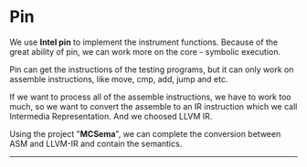 # Pin

We use **Intel pin** to implement the instrument functions.
Because of the great ability of pin, we can work more on the core - symbolic execution.

Pin can get the instructions of the testing programs, but it can only work on assemble instructions, like move, cmp, add, jump and etc.

If we want to process all of the assemble instructions, we have to work too much, so we want to convert the assemble to an IR instruction which we call Intermedia Representation. And we choosed LLVM IR.

Using the project "**MCSema**", we can complete the conversion between ASM and LLVM-IR and contain the semantics.

***
